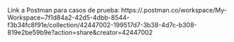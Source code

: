 Link a Postman para casos de prueba: https://.postman.co/workspace/My-Workspace~7f1d84a2-42d5-4dbb-8544-f3b34fc8f91e/collection/42447002-199517d7-3b38-4d7c-b308-819e2be59b9e?action=share&creator=42447002
